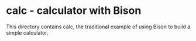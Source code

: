 # calc - calculator with Bison

This directory contains calc, the traditional example of using Bison to
build a simple calculator.

<!---
Local Variables:
fill-column: 76
ispell-dictionary: "american"
End:

Copyright (C) 2019-2022, 2025 Free Software Foundation, Inc.

This file is part of Bison, the GNU Compiler Compiler.

Permission is granted to copy, distribute and/or modify this document
under the terms of the GNU Free Documentation License, Version 1.3 or
any later version published by the Free Software Foundation; with no
Invariant Sections, with no Front-Cover Texts, and with no Back-Cover
Texts.  A copy of the license is included in the "GNU Free
Documentation License" file as part of this distribution.

--->
